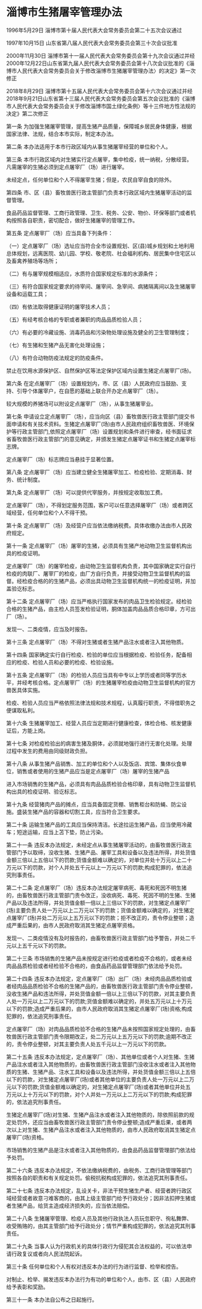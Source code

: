 # 淄博市生猪屠宰管理办法

1996年5月29日 淄博市第十届人民代表大会常务委员会第二十五次会议通过

1997年10月15日 山东省第八届人民代表大会常务委员会第三十次会议批准

2000年11月30日 淄博市第十一届人民代表大会常务委员会第十九次会议通过并经2000年12月22日山东省第九届人民代表大会常务委员会第十八次会议批准的《淄博市人民代表大会常务委员会关于修改淄博市生猪屠宰管理办法〉的决定》第一次修正

2018年8月29日 淄博市第十五届人民代表大会常务委员会第十六次会议通过并经2018年9月21日山东省第十三届人民代表大会常务委员会第五次会议批准的《淄博市人民代表大会常务委员会关于修改淄博市国土绿化条例〉等十三件地方性法规的决定》第二次修正



第一条 为加强生猪屠宰管理，提高生猪产品质量，保障城乡居民身体健康，根据国家法律、法规，结合本市实际，制定本办法。

第二条 本办法适用于本市行政区域内从事生猪屠宰经营的单位和个人。

第三条 本市行政区域内对生猪实行定点屠宰，集中检疫，统一纳税，分散经营。凡需屠宰的生猪必须到定点屠宰厂（场）进行屠宰。

未经定点，任何单位和个人不得屠宰生猪；但是，农民自宰自食的除外。

第四条 市、区（县）畜牧兽医行政主管部门负责本行政区域内生猪屠宰活动的监督管理。

食品药品监督管理、工商行政管理、卫生、税务、公安、物价、环保等部门或者机构按照各自职责，密切配合，做好生猪屠宰的管理工作。

第五条 定点屠宰厂（场）应当具备下列条件：

（一）定点屠宰厂（场）选址应当符合全市设置规划、区(县)城乡规划和土地利用总体规划，远离医院、幼儿园、学校、敬老院、社会福利机构、居民集中住宅区以及畜禽养殖场等场所；

（二）有与屠宰规模相适应，水质符合国家规定标准的水源条件；

（三）有符合国家规定要求的待宰间、屠宰间、急宰间、病猪隔离间以及生猪屠宰设备和运载工具；

（四）有依法取得健康证明的屠宰技术人员；

（五）有经考核合格的专职或者兼职的肉品品质检验人员；

（六）有必要的冷藏设施、消毒药品和污染物处理设施及健全的卫生管理制度；

（七）有生猪和生猪产品无害化处理设施；

（八）有符合动物防疫法规定的防疫条件。

禁止在饮用水源保护区、自然保护区等法定保护区域内设置生猪定点屠宰厂(场)。

第六条 在定点屠宰厂（场）设置规划内，市、区（县）人民政府应当鼓励、支持、引导个体屠宰户，在自愿的基础上联合开办定点屠宰厂（场）。

较大规模的养猪场可以附设定点屠宰厂（场），从事生猪屠宰业。

第七条 申请设立定点屠宰厂（场），应当向区（县）畜牧兽医行政主管部门提交书面申请和有关技术资料。生猪定点屠宰厂(场)由市人民政府组织畜牧兽医、环境保护等行政主管部门,依照定点屠宰厂（场）设置规划和条件进行审查，经书面征求省畜牧兽医行政主管部门的意见确定，并颁发生猪定点屠宰证书和生猪定点屠宰标志牌。

定点屠宰厂（场）标志牌应当悬挂于显著位置。

第八条 定点屠宰厂（场）应当建立健全生猪屠宰加工、检疫检验、定期消毒、财务、统计制度。

第九条 定点屠宰厂（场）可以提供代宰服务，并按规定收取加工费。

定点屠宰厂（场），不得划定服务范围，客户可以任意选择屠宰厂（场）或者跨区域经营，任何单位和个人不得干预。

第十条 定点屠宰厂（场）及经营户应当依法缴纳税费。具体收缴办法由市人民政府规定。

第十一条 定点屠宰厂（场）屠宰的生猪，必须具有生猪产地动物卫生监督机构出具的检疫证明。

定点屠宰厂（场）的屠宰检疫，由动物卫生监督机构负责，其中国家确定实行自行检疫的肉联厂、屠宰厂的检疫，由厂方自行负责，并接受动物卫生监督机构的监督。经检疫合格的的生猪产品，必须出具动物卫生监督机构统一的检疫证明，并加盖验讫标志。

第十二条 定点屠宰厂（场）应当严格执行国家发布的肉品卫生检验规定。经检验合格的生猪产品，由主检人员签发检验证明，胴体加盖肉品品质合格印章，方可出厂（场）。

发现一、二类疫情，应当及时报告。

第十三条 定点屠宰厂（场）不得对生猪或者生猪产品注水或者注入其他物质。

第十四条 国家确定实行自行检疫、检验的单位应当根据检疫、检验任务，配备相应的检疫、检验人员和必要的检疫、检验设施。

第十五条 定点屠宰厂（场）的检验人员应当具有中专以上学历或者同等学历水平，并经考核合格。定点屠宰厂（场）的生猪屠宰检疫由动物卫生监督机构的官方兽医具体实施。

检疫、检验人员应当严格依照法律法规和技术规程，认真履行职责，不得借职务之便谋取私利。

第十六条 生猪屠宰加工、经营人员应当定期进行健康检查，体检合格、核发健康证后，方能上岗。

第十七条 对检疫检验出的病害生猪及胴体，必须就地强行进行无害化处理。处理过程中发生的费用由同级财政负担。

第十八条 从事生猪产品销售、加工的单位和个人以及饭店、宾馆、集体伙食单位，销售或者使用的生猪产品应当是定点屠宰厂（场）屠宰的生猪产品

进入市场销售的生猪产品，必须具有肉品品质检验合格印章，具有动物卫生监督机构出具的检疫证明、验讫标志。

第十九条 经营猪肉产品的摊点，应当具备固定货棚、销售柜台和防蝇、防尘设施。盛装生猪产品的容器和切割工具，应当符合卫生要求。

第二十条 运输生猪产品的工具应当保持清洁。长途拉运生猪产品，应当使用冷藏车；短途运输，应当上苫下垫，防止污染。

第二十一条 违反本办法规定，未经定点从事生猪屠宰活动的，由畜牧兽医行政主管部门予以取缔，没收生猪、生猪产品、屠宰工具和设备以及违法所得，并处货值金额三倍以上五倍以下的罚款;货值金额难以确定的，对单位并处十万元以上二十万元以下的罚款，对个人并处五千元以上一万元以下的罚款;构成犯罪的，依法追究刑事责任。

第二十二条 定点屠宰厂（场）违反本办法规定屠宰病死、毒死和死因不明生猪的，由畜牧兽医行政主管部门责令改正，没收病死、毒死、死因不明的生猪、生猪产品以及违法所得，并处货值金额一倍以上三倍以下的罚款，对生猪定点屠宰厂(场)主要负责人处一万元以上二万元以下的罚款；货值金额难以确定的，对生猪定点屠宰厂(场)并处二万元以上五万元以下的罚款；拒不改正的，责令停业整顿；造成严重后果的，由市人民政府取消其生猪定点屠宰资格。

发现一、二类疫情没有及时报告的，由畜牧兽医行政主管部门给予警告，并处二千元以上五千元以下的罚款。

第二十三条 市场销售的生猪产品未按规定进行检疫或者检疫不合格的，或者未经肉品品质检验或者经检验不合格的，由食品药品监督管理部门依法给予处罚。

第二十四条 违反本办法规定，定点屠宰厂（场）出厂（场）未经肉品品质检验或者经肉品品质检验不合格的生猪产品的，由畜牧兽医行政主管部门责令停业整顿，没收生猪产品和违法所得，并处货值金额一倍以上三倍以下的罚款，对其主要负责人处一万元以上二万元以下的罚款;货值金额难以确定的，并处五万元以上十万元以下的罚款;造成严重后果的，由市人民政府取消其生猪定点屠宰厂(场)资格;构成犯罪的，依法追究刑事责任。

定点屠宰厂（场）对肉品品质检验不合格的生猪产品未按照国家规定处理的，由畜牧兽医行政主管部门责令限期改正，处二万元以上五万元以下的罚款;逾期不改正的，责令停业整顿，对其主要负责人处五千元以上一万元以下的罚款。

第二十五条 违反本办法规定，定点屠宰厂（场）、其他单位或者个人对生猪、生猪产品注水或者注入其他物质的，由畜牧兽医行政主管部门没收注水或者注入其他物质的生猪、生猪产品、注水工具和设备以及违法所得，并处货值金额三倍以上五倍以下的罚款，对生猪定点屠宰厂(场)或者其他单位的主要负责人处一万元以上二万元以下的罚款;货值金额难以确定的，对生猪定点屠宰厂(场)或者其他单位并处五万元以上十万元以下的罚款，对个人并处一万元以上二万元以下的罚款;构成犯罪的，依法追究刑事责任。

生猪定点屠宰厂(场)对生猪、生猪产品注水或者注入其他物质的，除依照前款的规定处罚外，还应当由畜牧兽医行政主管部门责令停业整顿;造成严重后果，或者两次以上对生猪、生猪产品注水或者注入其他物质的，由市人民政府取消其生猪定点屠宰厂(场)资格。

市场销售的生猪产品是注水或者注入其他物质的，由食品药品监督管理部门依法给予处罚。

第二十六条 违反本办法规定，不依法缴纳税费的，由税务、工商行政管理等部门按照各自的职责和有关规定处罚。偷税抗税构成犯罪的，依法追究其刑事责任。

第二十七条 违反本办法规定，乱设关卡，非法干预生猪生产者、经营者跨行政区域经营或者故意刁难客商的，由其上级主管部门给予行政处分；因非法扣押生猪或者生猪产品，给货主造成经济损失的，应当依法赔偿。

第二十八条 生猪屠宰管理、检疫人员及其他行政执法人员玩忽职守、徇私舞弊、收受贿赂的，由其主管部门给予行政处分；情节严重构成犯罪的，依法追究其刑事责任。

第二十九条 当事人认为行政机关的具体行政行为侵犯其合法权益的，可以依法申请行政复议或者向人民法院起诉。

第三十条 任何单位和个人有权对违反本办法的行为进行监督、检举和控告。

对制止、检举、揭发违反本办法行为有功的单位和个人，由市、区（县）人民政府给予表彰和奖励。

第三十一条 本办法自公布之日起施行。